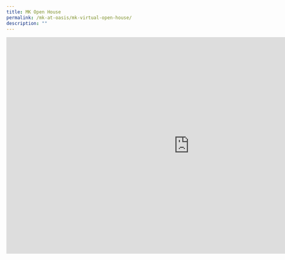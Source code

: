 ```yaml
---
title: MK Open House
permalink: /mk-at-oasis/mk-virtual-open-house/
description: ""
---
```

<iframe allowfullscreen="true" height="569" width="960" frameborder="0" src="https://docs.google.com/presentation/d/e/2PACX-1vSMj73Yo4e5oBRplzRVFW19KdIJrwu_Vq9a3XstbScwpFMezrqbgFAehIj00DAZsQ/embed?start=true&amp;loop=true&amp;delayms=5000"></iframe>